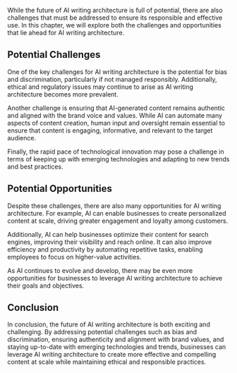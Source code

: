 

While the future of AI writing architecture is full of potential, there are also challenges that must be addressed to ensure its responsible and effective use. In this chapter, we will explore both the challenges and opportunities that lie ahead for AI writing architecture.

Potential Challenges
--------------------

One of the key challenges for AI writing architecture is the potential for bias and discrimination, particularly if not managed responsibly. Additionally, ethical and regulatory issues may continue to arise as AI writing architecture becomes more prevalent.

Another challenge is ensuring that AI-generated content remains authentic and aligned with the brand voice and values. While AI can automate many aspects of content creation, human input and oversight remain essential to ensure that content is engaging, informative, and relevant to the target audience.

Finally, the rapid pace of technological innovation may pose a challenge in terms of keeping up with emerging technologies and adapting to new trends and best practices.

Potential Opportunities
-----------------------

Despite these challenges, there are also many opportunities for AI writing architecture. For example, AI can enable businesses to create personalized content at scale, driving greater engagement and loyalty among customers.

Additionally, AI can help businesses optimize their content for search engines, improving their visibility and reach online. It can also improve efficiency and productivity by automating repetitive tasks, enabling employees to focus on higher-value activities.

As AI continues to evolve and develop, there may be even more opportunities for businesses to leverage AI writing architecture to achieve their goals and objectives.

Conclusion
----------

In conclusion, the future of AI writing architecture is both exciting and challenging. By addressing potential challenges such as bias and discrimination, ensuring authenticity and alignment with brand values, and staying up-to-date with emerging technologies and trends, businesses can leverage AI writing architecture to create more effective and compelling content at scale while maintaining ethical and responsible practices.
